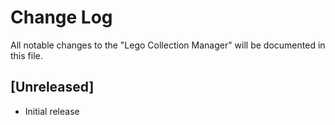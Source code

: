 # Change Log

All notable changes to the "Lego Collection Manager" will be documented in this file.

## [Unreleased]

- Initial release
